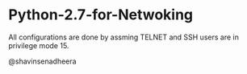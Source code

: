 # Python-2.7-for-Netwoking


All configurations are done by assming TELNET and SSH users are in privilege mode 15.


@shavinsenadheera

